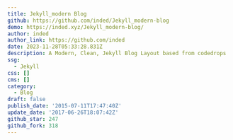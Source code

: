 ```yaml
---
title: Jekyll_modern Blog
github: https://github.com/inded/Jekyll_modern-blog
demo: https://inded.xyz/Jekyll_modern-blog/
author: inded
author_link: https://github.com/inded
date: 2023-11-28T05:33:28.831Z
description: A Modern, Clean, Jekyll Blog Layout based from codedrops
ssg:
  - Jekyll
css: []
cms: []
category:
  - Blog
draft: false
publish_date: '2015-07-11T17:47:40Z'
update_date: '2017-06-26T18:07:42Z'
github_star: 247
github_fork: 318
---
```

